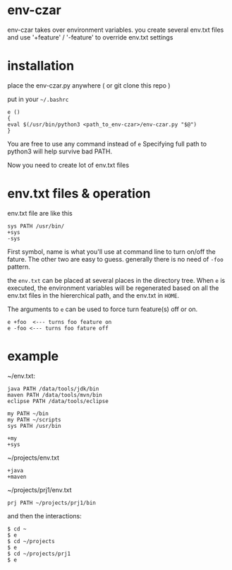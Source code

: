 # env-czar

env-czar takes over environment variables.
you create several env.txt files 
and  use '+feature' / '-feature' to override env.txt settings


# installation

place the env-czar.py anywhere ( or git clone this repo )

put in your `~/.bashrc`

    e ()
    {
	eval $(/usr/bin/python3 <path_to_env-czar>/env-czar.py "$@")
    }


You are free to use any command instead of `e`
Specifying full path to python3 will help survive bad PATH.

Now you need to create lot of  env.txt files


# env.txt files & operation

env.txt file are like this

    sys PATH /usr/bin/
    +sys
    -sys

First symbol, name is what you'll use at command line to
turn on/off the fature. The other two are easy to guess.
generally there is no need of `-foo` pattern.

the `env.txt` can be placed at several places in the directory tree.
When `e` is executed, the environment variables will be regenerated
based on all the env.txt files in the hiererchical path, and the 
env.txt in `HOME`.

The arguments to `e` can be used to force turn feature(s) off or on.

    e +foo  <--- turns foo feature on
    e -foo <--- turns foo fature off



# example

~/env.txt:

    java PATH /data/tools/jdk/bin
    maven PATH /data/tools/mvn/bin
    eclipse PATH /data/tools/eclipse
	
    my PATH ~/bin
    my PATH ~/scripts
    sys PATH /usr/bin

    +my
    +sys


~/projects/env.txt

    +java
    +maven

~/projects/prj1/env.txt

    prj PATH ~/projects/prj1/bin


and then the interactions:

    $ cd ~
    $ e
    $ cd ~/projects
    $ e
    $ cd ~/projects/prj1
    $ e

 

